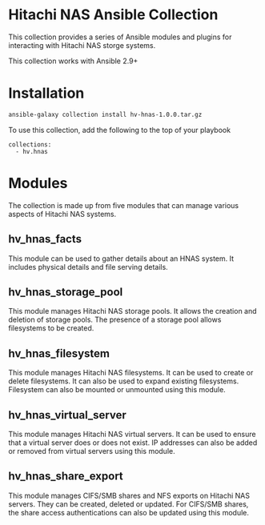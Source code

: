 # Hitachi NAS Ansible Collection
This collection provides a series of Ansible modules and plugins for interacting with Hitachi NAS storge systems.

This collection works with Ansible 2.9+

# Installation
```bash
ansible-galaxy collection install hv-hnas-1.0.0.tar.gz
```
To use this collection, add the following to the top of your playbook
```
collections:
  - hv.hnas
```

# Modules
The collection is made up from five modules that can manage various aspects of Hitachi NAS systems.

## hv_hnas_facts
This module can be used to gather details about an HNAS system.  It includes physical details and file serving details.

## hv_hnas_storage_pool
This module manages Hitachi NAS storage pools.  It allows the creation and deletion of storage pools.  The presence of a storage pool allows filesystems to be created.

## hv_hnas_filesystem
This module manages Hitachi NAS filesystems.  It can be used to create or delete filesystems.  It can also be used to expand existing filesystems.  Filesystem can also be mounted or unmounted using this module.

## hv_hnas_virtual_server
This module manages Hitachi NAS virtual servers.  It can be used to ensure that a virtual server does or does not exist. IP addresses can also be added or removed from virtual servers using this module.

## hv_hnas_share_export
This module manages CIFS/SMB shares and NFS exports on Hitachi NAS servers.  They can be created, deleted or updated.  For CIFS/SMB shares, the share access authentications can also be updated using this module.